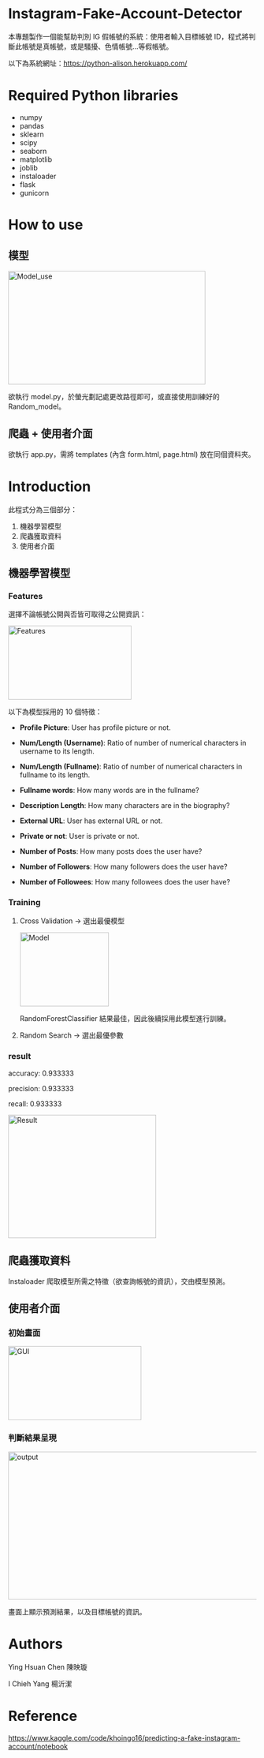 # Instagram-Fake-Account-Detector

本專題製作一個能幫助判別 IG 假帳號的系統：使用者輸入目標帳號 ID，程式將判斷此帳號是真帳號，或是騷擾、色情帳號…等假帳號。

以下為系統網址：https://python-alison.herokuapp.com/

# Required Python libraries

* numpy
* pandas
* sklearn
* scipy
* seaborn
* matplotlib
* joblib
* instaloader
* flask
* gunicorn

# How to use

## 模型

<img src="https://i.imgur.com/SEcFJzX.jpg" width="400" height="230" alt="Model_use"/><br/>

欲執行 model.py，於螢光劃記處更改路徑即可，或直接使用訓練好的 Random_model。

## 爬蟲 + 使用者介面

欲執行 app.py，需將 templates (內含 form.html, page.html) 放在同個資料夾。

# Introduction

此程式分為三個部分：

1. 機器學習模型
2. 爬蟲獲取資料
3. 使用者介面

## 機器學習模型

### Features

選擇不論帳號公開與否皆可取得之公開資訊：

<img src="https://i.imgur.com/SHae8rJ.jpg" width="250" height="150" alt="Features"/><br/>

以下為模型採用的 10 個特徵：

* **Profile Picture**: User has profile picture or not.

* **Num/Length (Username)**: Ratio of number of numerical characters in username to its length.

* **Num/Length (Fullname)**: Ratio of number of numerical characters in fullname to its length.

* **Fullname words**: How many words are in the fullname?

* **Description Length**: How many characters are in the biography?

* **External URL**: User has external URL or not.

* **Private or not**: User is private or not.

* **Number of Posts**: How many posts does the user have?

* **Number of Followers**: How many followers does the user have?

* **Number of Followees**: How many followees does the user have?

### Training

1. Cross Validation → 選出最優模型

   <img src="https://i.imgur.com/GUGUtcY.png" width="180" height="150" alt="Model"/><br/>
   
   RandomForestClassifier 結果最佳，因此後續採用此模型進行訓練。

2. Random Search → 選出最優參數

### result

accuracy: 0.933333

precision: 0.933333

recall: 0.933333

<img src="https://i.imgur.com/DStPPG1.png" width="300" height="250" alt="Result"/><br/>

## 爬蟲獲取資料

Instaloader 爬取模型所需之特徵（欲查詢帳號的資訊），交由模型預測。

## 使用者介面

### 初始畫面

<img src="https://i.imgur.com/iICVKNj.png" width="270" height="150" alt="GUI"/><br/>

### 判斷結果呈現

<img src="https://i.imgur.com/LuGCAhy.jpg" width="700" height="300" alt="output"/><br/>

畫面上顯示預測結果，以及目標帳號的資訊。

# Authors

Ying Hsuan Chen 陳映璇

I Chieh Yang 楊沂潔

# Reference

https://www.kaggle.com/code/khoingo16/predicting-a-fake-instagram-account/notebook
